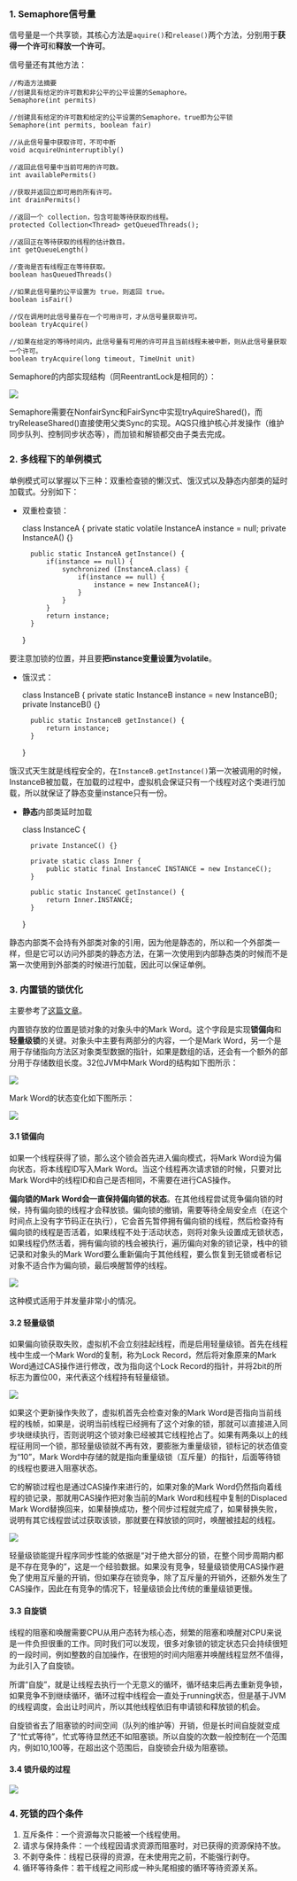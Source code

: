 ### 1. Semaphore信号量

信号量是一个共享锁，其核心方法是`aquire()`和`release()`两个方法，分别用于**获得一个许可**和**释放一个许可**。

信号量还有其他方法：

	//构造方法摘要
	//创建具有给定的许可数和非公平的公平设置的Semaphore。
	Semaphore(int permits) 

	//创建具有给定的许可数和给定的公平设置的Semaphore，true即为公平锁     
	Semaphore(int permits, boolean fair) 

	//从此信号量中获取许可，不可中断
	void acquireUninterruptibly() 

	//返回此信号量中当前可用的许可数。      
	int availablePermits() 

	//获取并返回立即可用的所有许可。    
	int drainPermits() 

	//返回一个 collection，包含可能等待获取的线程。       
	protected Collection<Thread> getQueuedThreads();

	//返回正在等待获取的线程的估计数目。
	int getQueueLength()

	//查询是否有线程正在等待获取。       
	boolean hasQueuedThreads() 

	//如果此信号量的公平设置为 true，则返回 true。          
	boolean isFair() 

	//仅在调用时此信号量存在一个可用许可，才从信号量获取许可。          
	boolean tryAcquire() 

	//如果在给定的等待时间内，此信号量有可用的许可并且当前线程未被中断，则从此信号量获取一个许可。        
	boolean tryAcquire(long timeout, TimeUnit unit) 

Semaphore的内部实现结构（同ReentrantLock是相同的）：

![](images/concurrent/1.png)

Semaphore需要在NonfairSync和FairSync中实现tryAquireShared()，而tryReleaseShared()直接使用父类Sync的实现。AQS只维护核心并发操作（维护同步队列、控制同步状态等），而加锁和解锁都交由子类去完成。

### 2. 多线程下的单例模式

单例模式可以掌握以下三种：双重检查锁的懒汉式、饿汉式以及静态内部类的延时加载式。分别如下：

* 双重检查锁：
	

	class InstanceA {
		private static volatile InstanceA instance = null;
		private InstanceA() {}

		public static InstanceA getInstance() {
			if(instance == null) {
				synchronized (InstanceA.class) {
					if(instance == null) {
						instance = new InstanceA();
					}
				}
			}
			return instance;
		}
	}

要注意加锁的位置，并且要**把instance变量设置为volatile**。

* 饿汉式：
	

	class InstanceB {
		private static InstanceB instance = new InstanceB();
		private InstanceB() {}
		
		public static InstanceB getInstance() {
			return instance;
		}
	}

饿汉式天生就是线程安全的，在`InstanceB.getInstance()`第一次被调用的时候，InstanceB被加载，在加载的过程中，虚拟机会保证只有一个线程对这个类进行加载，所以就保证了静态变量instance只有一份。

* **静态**内部类延时加载
	

	class InstanceC {

		private InstanceC() {}

    	private static class Inner {
        	public static final InstanceC INSTANCE = new InstanceC();
    	}

    	public static InstanceC getInstance() {
        	return Inner.INSTANCE;
    	}
	}

静态内部类不会持有外部类对象的引用，因为他是静态的，所以和一个外部类一样，但是它可以访问外部类的静态方法，在第一次使用到内部静态类的时候而不是第一次使用到外部类的时候进行加载，因此可以保证单例。

### 3. 内置锁的锁优化

主要参考了[这篇文章](http://www.importnew.com/21933.html)。

内置锁存放的位置是锁对象的对象头中的Mark Word。这个字段是实现**锁偏向**和**轻量级锁**的关键。对象头中主要有两部分的内容，一个是Mark Word，另一个是用于存储指向方法区对象类型数据的指针，如果是数组的话，还会有一个额外的部分用于存储数组长度。32位JVM中Mark Word的结构如下图所示：

![](images/concurrent/2.png)

Mark Word的状态变化如下图所示：

![](images/concurrent/3.png)

#### 3.1 锁偏向

如果一个线程获得了锁，那么这个锁会首先进入偏向模式，将Mark Word设为偏向状态，将本线程ID写入Mark Word。当这个线程再次请求锁的时候，只要对比Mark Word中的线程ID和自己是否相同，不需要在进行CAS操作。

**偏向锁的Mark Word会一直保持偏向锁的状态**。在其他线程尝试竞争偏向锁的时候，持有偏向锁的线程才会释放锁。偏向锁的撤销，需要等待全局安全点（在这个时间点上没有字节码正在执行），它会首先暂停拥有偏向锁的线程，然后检查持有偏向锁的线程是否活着，如果线程不处于活动状态，则将对象头设置成无锁状态，如果线程仍然活着，拥有偏向锁的栈会被执行，遍历偏向对象的锁记录，栈中的锁记录和对象头的Mark Word要么重新偏向于其他线程，要么恢复到无锁或者标记对象不适合作为偏向锁，最后唤醒暂停的线程。

![](images/concurrent/4.jpg)

这种模式适用于并发量非常小的情况。

#### 3.2 轻量级锁

如果偏向锁获取失败，虚拟机不会立刻挂起线程，而是启用轻量级锁。首先在线程栈中生成一个Mark Word的复制，称为Lock Record，然后将对象原来的Mark Word通过CAS操作进行修改，改为指向这个Lock Record的指针，并将2bit的所标志为置位00，来代表这个线程持有轻量级锁。

![](images/concurrent/4.png)

如果这个更新操作失败了，虚拟机首先会检查对象的Mark Word是否指向当前线程的栈帧，如果是，说明当前线程已经拥有了这个对象的锁，那就可以直接进入同步块继续执行，否则说明这个锁对象已经被其它线程抢占了。如果有两条以上的线程征用同一个锁，那轻量级锁就不再有效，要膨胀为重量级锁，锁标记的状态值变为“10”，Mark Word中存储的就是指向重量级锁（互斥量）的指针，后面等待锁的线程也要进入阻塞状态。

它的解锁过程也是通过CAS操作来进行的，如果对象的Mark Word仍然指向着线程的锁记录，那就用CAS操作把对象当前的Mark Word和线程中复制的Displaced Mark Word替换回来，如果替换成功，整个同步过程就完成了，如果替换失败，说明有其它线程尝试过获取该锁，那就要在释放锁的同时，唤醒被挂起的线程。

![](images/concurrent/6.jpg)

轻量级锁能提升程序同步性能的依据是“对于绝大部分的锁，在整个同步周期内都是不存在竞争的”，这是一个经验数据。如果没有竞争，轻量级锁使用CAS操作避免了使用互斥量的开销，但如果存在锁竞争，除了互斥量的开销外，还额外发生了CAS操作，因此在有竞争的情况下，轻量级锁会比传统的重量级锁更慢。

#### 3.3 自旋锁

线程的阻塞和唤醒需要CPU从用户态转为核心态，频繁的阻塞和唤醒对CPU来说是一件负担很重的工作。同时我们可以发现，很多对象锁的锁定状态只会持续很短的一段时间，例如整数的自加操作，在很短的时间内阻塞并唤醒线程显然不值得，为此引入了自旋锁。

所谓“自旋”，就是让线程去执行一个无意义的循环，循环结束后再去重新竞争锁，如果竞争不到继续循环，循环过程中线程会一直处于running状态，但是基于JVM的线程调度，会出让时间片，所以其他线程依旧有申请锁和释放锁的机会。

自旋锁省去了阻塞锁的时间空间（队列的维护等）开销，但是长时间自旋就变成了“忙式等待”，忙式等待显然还不如阻塞锁。所以自旋的次数一般控制在一个范围内，例如10,100等，在超出这个范围后，自旋锁会升级为阻塞锁。

#### 3.4 锁升级的过程


![](images/concurrent/5.jpg)

### 4. 死锁的四个条件

1. 互斥条件：一个资源每次只能被一个线程使用。
2. 请求与保持条件：一个线程因请求资源而阻塞时，对已获得的资源保持不放。
3. 不剥夺条件：线程已获得的资源，在未使用完之前，不能强行剥夺。
4. 循环等待条件：若干线程之间形成一种头尾相接的循环等待资源关系。